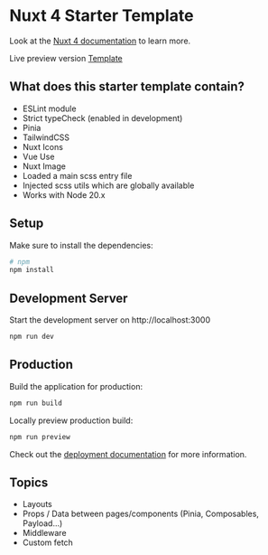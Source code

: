 # Nuxt 4 Starter Template

Look at the [Nuxt 4 documentation](https://nuxt.com/docs/getting-started/introduction) to learn more.

Live preview version [Template](https://template-nuxt3-ndragun92.vercel.app)

## What does this starter template contain?
- ESLint module
- Strict typeCheck (enabled in development)
- Pinia
- TailwindCSS
- Nuxt Icons
- Vue Use
- Nuxt Image
- Loaded a main scss entry file
- Injected scss utils which are globally available
- Works with Node 20.x

## Setup

Make sure to install the dependencies:

```bash
# npm
npm install
```

## Development Server

Start the development server on http://localhost:3000

```bash
npm run dev
```

## Production

Build the application for production:

```bash
npm run build
```

Locally preview production build:

```bash
npm run preview
```

Check out the [deployment documentation](https://nuxt.com/docs/getting-started/deployment) for more information.

## Topics
- Layouts
- Props / Data between pages/components (Pinia, Composables, Payload...)
- Middleware
- Custom fetch
